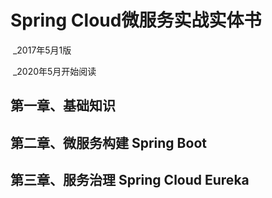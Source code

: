 # Spring Cloud微服务实战实体书	

​																															_2017年5月1版

​																															_2020年5月开始阅读

## 第一章、基础知识



## 第二章、微服务构建 Spring Boot



## 第三章、服务治理 Spring Cloud Eureka

